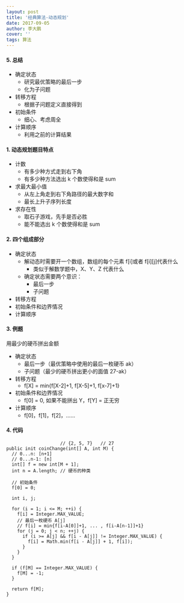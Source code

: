 ```yaml
---
layout: post
title: '经典算法-动态规划'
date: 2017-09-05
author: 李大鹏
cover: ''
tags: 算法
---
```


#### 5. 总结

- 确定状态
  - 研究最优策略的最后一步
  - 化为子问题
- 转移方程
  - 根据子问题定义直接得到
- 初始条件
  - 细心、考虑周全
- 计算顺序
  - 利用之前的计算结果

#### 1. 动态规划题目特点

- 计数
  - 有多少种方式走到右下角
  - 有多少种方法选出 k 个数使得和是 sum
- 求最大最小值
  - 从左上角走到右下角路径的最大数字和
  - 最长上升子序列长度
- 求存在性
  - 取石子游戏，先手是否必胜
  - 能不能选出 k 个数使得和是 sum

#### 2. 四个组成部分

- 确定状态
  - 解动态时需要开一个数组，数组的每个元素 f[i]或者 f[i][j]代表什么
    - 类似于解数学题中，X、Y、Z 代表什么
  - 确定状态需要两个意识：
    - 最后一步
    - 子问题
- 转移方程
- 初始条件和边界情况
- 计算顺序

#### 3. 例题

用最少的硬币拼出金额

- 确定状态
  - 最后一步（最优策略中使用的最后一枚硬币 ak）
  - 子问题（最少的硬币拼出更小的面值 27-ak）
- 转移方程
  - f[X] = min{f[X-2]+1, f[X-5]+1, f[x-7]+1}
- 初始条件和边界情况
  - f[0] = 0, 如果不能拼出 Y，f[Y] = 正无穷
- 计算顺序
  - f[0]，f[1]，f[2]，……

#### 4. 代码

```
                    // {2, 5, 7}   // 27
public init coinChange(int[] A, int M) {
  // 0...n: [n+1]
  // 0...n-1: [n]
  int[] f = new int[M + 1];
  int n = A.length; // 硬币的种类

  // 初始条件
  f[0] = 0;

  int i, j;

  for (i = 1; i <= M; ++i) {
    f[i] = Integer.MAX_VALUE;
    // 最后一枚硬币 A[j]
    // f[i] = min{f[i-A[0]]+1, ... , f[i-A[n-1]]+1}
    for (j = 0; j < n; ++j) {
      if (i >= A[j] && f[i - A[j]] != Integer.MAX_VALUE) {
        f[i] = Math.min(f[i - A[j]] + 1, f[i]);
      }
    }
  }

  if (f[M] == Integer.MAX_VALUE) {
    f[M] = -1;
  }

  return f[M];
}
```

